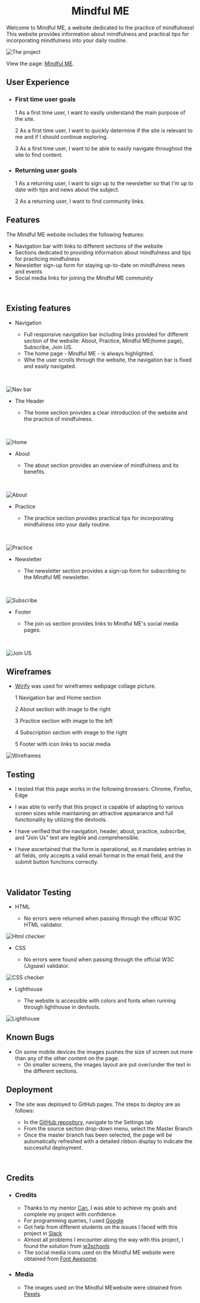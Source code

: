 <h1 align="center"><strong>Mindful ME</strong></h1>

Welcome to Mindful ME, a website dedicated to the practice of mindfulness!<br> 
This website provides information about mindfulness and practical tips for incorporating mindfulness into your daily routine.
<br>

![The project](/assets/images/Different%20monitors.png)

View the page: [Mindful ME](https://gambit81.github.io/Rillson/).
<br>

<h2>User Experience</h2>

*   <h3>First time user goals</h3>

    1   As a first time user, I want to easily understand the main purpose of the site. 

    2   As a first time user, I want to quickly determine if the site is relevant to me and if I should continue exploring.

    3   As a first time user, I want to be able to easily navigate throughout the site to find content.

*   <h3>Returning user goals</h3>

    1   As a returning user, I want to sign up to the newsletter so that I'm up to date with tips and news about the subject.

    2   As a returning user, I want to find community links.


<h2>Features</h2>

The Mindful ME website includes the following features:

* Navigation bar with links to different sections of the website
* Sections dedicated to providing information about mindfulness and tips for practicing mindfulness
* Newsletter sign-up form for staying up-to-date on mindfulness news and events
* Social media links for joining the Mindful ME community
<br>



<h2>Existing features</h2>

* Navigation

    * Full responsive navigation bar including links provided for different section of the website: About, Practice, Mindful ME(home page), Subscribe, Join US.
    * The home page - Mindful ME - is always highlighted.
    * Whe the user scrolls through the website, the navigation bar is fixed and easily navigated.
<br>

![Nav bar](/assets/images/Nav%20Bar.png)
<br>

* The Header

    * The home section provides a clear introduction of the website and the practice of mindfulness.
<br>

![Home](/assets/images/Home%20section.png)
<br>

* About

    * The about section provides an overview of mindfulness and its benefits.
<br>

![About](/assets/images/About%20section.png)
<br>

* Practice

    * The practice section provides practical tips for incorporating mindfulness into your daily routine.
<br>

![Practice](/assets/images/Practice%20section.png)
<br>

* Newsletter

    * The newsletter section provides a sign-up form for subscribing to the Mindful ME newsletter.
<br>

![Subscribe](/assets/images/News%20section.png)

* Footer

    * The join us section provides links to Mindful ME's social media pages.
<br>

![Join US](/assets/images/Footer%20section.png)
<br>

<h2>Wireframes</h2>

* [Wirify](https://www.wirify.com/) was used for wireframes webpage collage picture.
    
    1   Navigation bar and Home section
    
    2   About section with image to the right
    
    3   Practice section with image to the left
    
    4   Subscription section with image to the right
    
    5   Footer with icon links to social media

![Wireframes](/assets/images/wireframes.png)

<h2>Testing</h2>

* I tested that this page works in the following browsers: Chrome, Firefox, Edge

* I was able to verify that this project is capable of adapting to various screen sizes while maintaining an attractive appearance and full functionality by utilizing the devtools.

* I have verified that the navigation, header, about, practice, subscribe, and "Join Us" text are legible and comprehensible.

* I have ascertained that the form is operational, as it mandates entries in all fields, only accepts a valid email format in the email field, and the submit button functions correctly.
<br>

<h2>Validator Testing</h2>

* HTML  

    * No errors were returned when passing through the official W3C HTML validator.

![Html checker](/assets/images/HTML%20checker.png)

* CSS

    * No errors were found when passing through the official W3C (Jigsaw) validator.

![CSS checker](/assets/images/CSS%20checker.png)

* Lighthouse

    * The website is accessible with colors and fonts when running through lighthouse in devtools.

![Lighthouse](/assets/images/Lighthouse.png)

<h2>Known Bugs</h2>

*   On some mobile devices the images pushes the size of screen out more than any of the other content on the page.
    *   On smaller screens, the images layout are put over/under the text in the different sections.

<h2>Deployment</h2>

* The site was deployed to GitHub pages. The steps to deploy are as follows:

    *   In the [GitHub repository](https://github.com/Gambit81/Rillson), navigate to the Settings tab
    *   From the source section drop-down menu, select the Master Branch
    *   Once the master branch has been selected, the page will be automatically refreshed with a detailed ribbon display to indicate the successful deployment.
<br>

<h2>Credits</h2>

*   <h3>Credits</h3>

    *   Thanks to my mentor [Can](https://www.linkedin.com/in/cansucullu?lipi=urn%3Ali%3Apage%3Ad_flagship3_profile_view_base_contact_details%3BLOvyGI67SAS8Yk8wpSvTfw%3D%3D), I was able to achieve my goals and complete my project with confidence.
    *   For programming queries, I used [Google](https://www.google.com/)
    *   Got help from different students on the issues I faced with this project in [Slack](https://slack.com/)
    *   Almost all problems I encounter along the way with this project, I found the solution from [w3schools](https://www.w3schools.com/html/html_forms.asp)
    *   The social media icons used on the Mindful ME website were obtained from [Font Awesome](https://fontawesome.com/).

*   <h3>Media</h3>

    *   The images used on the Mindful MEwebsite were obtained from [Pexels](https://www.pexels.com/sv-se/sok/mindfulness/).
